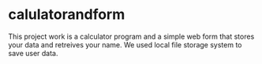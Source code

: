 # calulatorandform
This project work is a calculator program and a simple web form that stores your data and retreives your name.
We used local file storage system to save user data.
